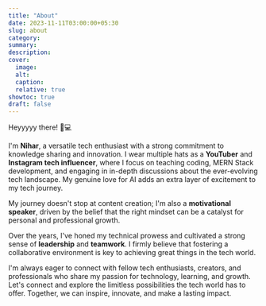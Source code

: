 ```yaml
---
title: "About"
date: 2023-11-11T03:00:00+05:30
slug: about
category:
summary:
description: 
cover:
  image:
  alt:
  caption: 
  relative: true
showtoc: true
draft: false
---
```


Heyyyyy there! 🔗💻

I'm **Nihar**, a versatile tech enthusiast with a strong commitment to knowledge sharing and innovation. I wear multiple hats as a **YouTuber** and **Instagram tech influencer**, where I focus on teaching coding, MERN Stack development, and engaging in in-depth discussions about the ever-evolving tech landscape. My genuine love for AI adds an extra layer of excitement to my tech journey. 

My journey doesn't stop at content creation; I'm also a **motivational speaker**, driven by the belief that the right mindset can be a catalyst for personal and professional growth.

Over the years, I've honed my technical prowess and cultivated a strong sense of **leadership** and **teamwork**. I firmly believe that fostering a collaborative environment is key to achieving great things in the tech world.

I'm always eager to connect with fellow tech enthusiasts, creators, and professionals who share my passion for technology, learning, and growth. Let's connect and explore the limitless possibilities the tech world has to offer. Together, we can inspire, innovate, and make a lasting impact.